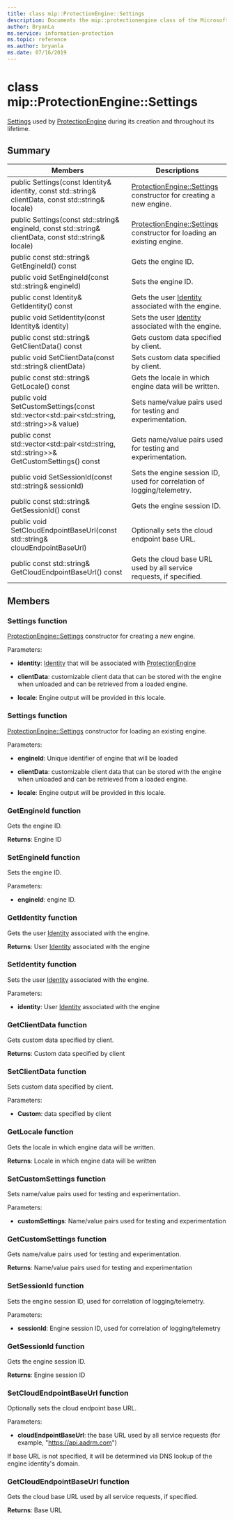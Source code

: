 ```yaml
---
title: class mip::ProtectionEngine::Settings 
description: Documents the mip::protectionengine class of the Microsoft Information Protection (MIP) SDK.
author: BryanLa
ms.service: information-protection
ms.topic: reference
ms.author: bryanla
ms.date: 07/16/2019
---
```


# class mip::ProtectionEngine::Settings 
[Settings](class_mip_protectionengine_settings.md) used by [ProtectionEngine](class_mip_protectionengine.md) during its creation and throughout its lifetime.
  
## Summary
 Members                        | Descriptions                                
--------------------------------|---------------------------------------------
public Settings(const Identity& identity, const std::string& clientData, const std::string& locale)  |  [ProtectionEngine::Settings](class_mip_protectionengine_settings.md) constructor for creating a new engine.
public Settings(const std::string& engineId, const std::string& clientData, const std::string& locale)  |  [ProtectionEngine::Settings](class_mip_protectionengine_settings.md) constructor for loading an existing engine.
public const std::string& GetEngineId() const  |  Gets the engine ID.
public void SetEngineId(const std::string& engineId)  |  Sets the engine ID.
public const Identity& GetIdentity() const  |  Gets the user [Identity](class_mip_identity.md) associated with the engine.
public void SetIdentity(const Identity& identity)  |  Sets the user [Identity](class_mip_identity.md) associated with the engine.
public const std::string& GetClientData() const  |  Gets custom data specified by client.
public void SetClientData(const std::string& clientData)  |  Sets custom data specified by client.
public const std::string& GetLocale() const  |  Gets the locale in which engine data will be written.
public void SetCustomSettings(const std::vector\<std::pair\<std::string, std::string\>\>& value)  |  Sets name/value pairs used for testing and experimentation.
public const std::vector\<std::pair\<std::string, std::string\>\>& GetCustomSettings() const  |  Gets name/value pairs used for testing and experimentation.
public void SetSessionId(const std::string& sessionId)  |  Sets the engine session ID, used for correlation of logging/telemetry.
public const std::string& GetSessionId() const  |  Gets the engine session ID.
public void SetCloudEndpointBaseUrl(const std::string& cloudEndpointBaseUrl)  |  Optionally sets the cloud endpoint base URL.
public const std::string& GetCloudEndpointBaseUrl() const  |  Gets the cloud base URL used by all service requests, if specified.
  
## Members
  
### Settings function
[ProtectionEngine::Settings](class_mip_protectionengine_settings.md) constructor for creating a new engine.

Parameters:  
* **identity**: [Identity](class_mip_identity.md) that will be associated with [ProtectionEngine](class_mip_protectionengine.md)


* **clientData**: customizable client data that can be stored with the engine when unloaded and can be retrieved from a loaded engine. 


* **locale**: Engine output will be provided in this locale.


  
### Settings function
[ProtectionEngine::Settings](class_mip_protectionengine_settings.md) constructor for loading an existing engine.

Parameters:  
* **engineId**: Unique identifier of engine that will be loaded 


* **clientData**: customizable client data that can be stored with the engine when unloaded and can be retrieved from a loaded engine. 


* **locale**: Engine output will be provided in this locale.


  
### GetEngineId function
Gets the engine ID.

  
**Returns**: Engine ID
  
### SetEngineId function
Sets the engine ID.

Parameters:  
* **engineId**: engine ID.


  
### GetIdentity function
Gets the user [Identity](class_mip_identity.md) associated with the engine.

  
**Returns**: User [Identity](class_mip_identity.md) associated with the engine
  
### SetIdentity function
Sets the user [Identity](class_mip_identity.md) associated with the engine.

Parameters:  
* **identity**: User [Identity](class_mip_identity.md) associated with the engine


  
### GetClientData function
Gets custom data specified by client.

  
**Returns**: Custom data specified by client
  
### SetClientData function
Sets custom data specified by client.

Parameters:  
* **Custom**: data specified by client


  
### GetLocale function
Gets the locale in which engine data will be written.

  
**Returns**: Locale in which engine data will be written
  
### SetCustomSettings function
Sets name/value pairs used for testing and experimentation.

Parameters:  
* **customSettings**: Name/value pairs used for testing and experimentation


  
### GetCustomSettings function
Gets name/value pairs used for testing and experimentation.

  
**Returns**: Name/value pairs used for testing and experimentation
  
### SetSessionId function
Sets the engine session ID, used for correlation of logging/telemetry.

Parameters:  
* **sessionId**: Engine session ID, used for correlation of logging/telemetry


  
### GetSessionId function
Gets the engine session ID.

  
**Returns**: Engine session ID
  
### SetCloudEndpointBaseUrl function
Optionally sets the cloud endpoint base URL.

Parameters:  
* **cloudEndpointBaseUrl**: the base URL used by all service requests (for example, "https://api.aadrm.com")


If base URL is not specified, it will be determined via DNS lookup of the engine identity's domain.
  
### GetCloudEndpointBaseUrl function
Gets the cloud base URL used by all service requests, if specified.

  
**Returns**: Base URL